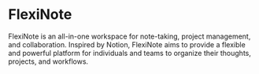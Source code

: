 # FlexiNote
FlexiNote is an all-in-one workspace for note-taking, project management, and collaboration. Inspired by Notion, FlexiNote aims to provide a flexible and powerful platform for individuals and teams to organize their thoughts, projects, and workflows.
